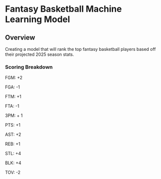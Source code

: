 # Fantasy Basketball Machine Learning Model
## Overview
Creating a model that will rank the top fantasy basketball players based off their projected 2025 season stats.
### Scoring Breakdown
FGM: +2

FGA: -1

FTM: +1

FTA: -1

3PM: + 1

PTS: +1

AST: +2

REB: +1

STL: +4

BLK: +4

TOV: -2
